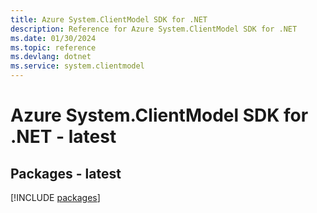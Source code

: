 ```yaml
---
title: Azure System.ClientModel SDK for .NET
description: Reference for Azure System.ClientModel SDK for .NET
ms.date: 01/30/2024
ms.topic: reference
ms.devlang: dotnet
ms.service: system.clientmodel
---
```

# Azure System.ClientModel SDK for .NET - latest
## Packages - latest
[!INCLUDE [packages](system.clientmodel-index.md)]